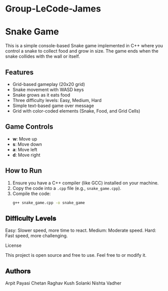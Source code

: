 # Group-LeCode-James
# Snake Game

This is a simple console-based Snake game implemented in C++ where you control a snake to collect food and grow in size. The game ends when the snake collides with the wall or itself.

## Features

- Grid-based gameplay (20x20 grid)
- Snake movement with WASD keys
- Snake grows as it eats food
- Three difficulty levels: Easy, Medium, Hard
- Simple text-based game over message
- Grid with color-coded elements (Snake, Food, and Grid Cells)

## Game Controls

- **w**: Move up
- **s**: Move down
- **a**: Move left
- **d**: Move right

## How to Run

1. Ensure you have a C++ compiler (like GCC) installed on your machine.
2. Copy the code into a `.cpp` file (e.g., `snake_game.cpp`).
3. Compile the code:
   ```bash
   g++ snake_game.cpp -o snake_game

## 𝐃𝐢𝐟𝐟𝐢𝐜𝐮𝐥𝐭𝐲 𝐋𝐞𝐯𝐞𝐥𝐬
Easy: Slower speed, more time to react.
Medium: Moderate speed.
Hard: Fast speed, more challenging.

License

This project is open source and free to use. Feel free to or modify it.

## 𝐀𝐮𝐭𝐡𝐨𝐫𝐬
Arpit Payasi
Chetan Raghav
Kush Solanki
Nishta Vadher


